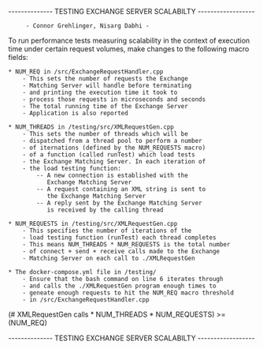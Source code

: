 -------------- TESTING EXCHANGE SERVER SCALABILTY ------------------

	     - Connor Grehlinger, Nisarg Dabhi -

To run performance tests measuring scalability in the context of 
execution time under certain request volumes, make changes to the 
following macro fields:

    * NUM_REQ in /src/ExchangeRequestHandler.cpp
        - This sets the number of requests the Exchange 
        - Matching Server will handle before terminating
        - and printing the execution time it took to 
        - process those requests in microseconds and seconds
        - The total running time of the Exchange Server 
        - Application is also reported
        
    * NUM_THREADS in /testing/src/XMLRequestGen.cpp
        - This sets the number of threads which will be 
        - dispatched from a thread pool to perform a number
        - of iternations (defined by the NUM_REQUESTS macro)
        - of a function (called runTest) which load tests 
        - the Exchange Matching Server. In each iteration of 
        - the load testing function: 
            -- A new connection is established with the 
               Exchange Matching Server
            -- A request containing an XML string is sent to
               the Exchange Matching Server
            -- A reply sent by the Exchange Matching Server 
               is received by the calling thread
               
    * NUM_REQUESTS in /testing/src/XMLRequestGen.cpp
        - This specifies the number of iterations of the 
        - load testing function (runTest) each thread completes 
        - This means NUM_THREADS * NUM_REQUESTS is the total number
        - of connect + send + receive calls made to the Exchange 
        - Matching Server on each call to ./XMLRequestGen
        
    * The docker-compose.yml file in /testing/
        - Ensure that the bash command on line 6 iterates through
        - and calls the ./XMLRequestGen program enough times to 
        - geneate enough requests to hit the NUM_REQ macro threshold
        - in /src/ExchangeRequestHandler.cpp
    
(# XMLRequestGen calls * NUM_THREADS * NUM_REQUESTS) >= (NUM_REQ)  
        
-------------- TESTING EXCHANGE SERVER SCALABILTY ------------------
